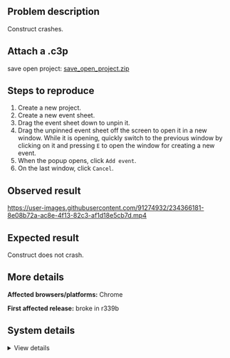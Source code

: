 ## Problem description

Construct crashes.

## Attach a .c3p

save open project: [save_open_project.zip](https://github.com/WilsonPercival/WilsonPercival/files/11325608/save_open_project.zip)

## Steps to reproduce

1. Create a new project.
2. Create a new event sheet.
3. Drag the event sheet down to unpin it.
4. Drag the unpinned event sheet off the screen to open it in a new window. While it is opening, quickly switch to the previous window by clicking on it and pressing `E` to open the window for creating a new event.
5. When the popup opens, click `Add event`.
6. On the last window, click `Cancel`.

## Observed result

https://user-images.githubusercontent.com/91274932/234366181-8e08b72a-ac8e-4f13-82c3-af1d18e5cb7d.mp4

## Expected result

Construct does not crash.

## More details



**Affected browsers/platforms:** Chrome

**First affected release:** broke in r339b

## System details

<details><summary>View details</summary>

Error report information
Type: unhandled exception
File: https://editor.construct.net/r339/main.js, line 1350, col 369
Message: Uncaught Error: cannot pop last context
Stack: Error: cannot pop last context at csa.L (https://editor.construct.net/r339/main.js:1350:375) at bsa.L (https://editor.construct.net/r339/main.js:1349:163) at nG.g.K.RXc.PQ (https://editor.construct.net/r339/main.js:1388:260) at nG.g.K.RXc.Jg (https://editor.construct.net/r339/main.js:1391:179) at nG.g.K.RXc.Ud (https://editor.construct.net/r339/main.js:1390:428) at Fc.onclick (https://editor.construct.net/r339/projectResources.js:3024:189)
Construct version: r339
URL: https://editor.construct.net/r339/
Date: Tue Apr 25 2023 20:54:47 GMT+0300 (Восточная Европа, летнее время)
Uptime: 43.6 s

Platform information
Product: Construct 3 r339 (beta)
Browser: Chrome 109.0.5414.120
Browser engine: Chromium
Context: browser
Operating system: Windows NT 0.1.0
Device type: desktop
Device pixel ratio: 1
Logical CPU cores: 2
Approx. device memory: 4 GB
User agent: Mozilla/5.0 (Windows NT 10.0; Win64; x64) AppleWebKit/537.36 (KHTML, like Gecko) Chrome/109.0.0.0 Safari/537.36
Language setting: en-US

WebGL information
Version string: WebGL 2.0 (OpenGL ES 3.0 Chromium)
Numeric version: 2
Supports NPOT textures: yes
Supports GPU profiling: no
Supports highp precision: yes
Vendor: Google Inc. (Google)
Renderer: ANGLE (Google, Vulkan 1.3.0 (SwiftShader Device (Subzero) (0x0000C0DE)), SwiftShader driver)
Major performance caveat: yes
Maximum texture size: 8192
Point size range: 1 to 1023
Extensions: EXT_color_buffer_float, EXT_color_buffer_half_float, EXT_float_blend, EXT_texture_compression_bptc, EXT_texture_compression_rgtc, EXT_texture_filter_anisotropic, OES_draw_buffers_indexed, OES_texture_float_linear, WEBGL_compressed_texture_astc, WEBGL_compressed_texture_etc, WEBGL_compressed_texture_etc1, WEBGL_compressed_texture_s3tc, WEBGL_compressed_texture_s3tc_srgb, WEBGL_debug_renderer_info, WEBGL_lose_context, WEBGL_multi_draw, OVR_multiview2

</details>
